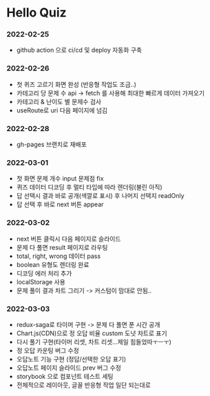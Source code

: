 # Hello Quiz

### 2022-02-25
- github action 으로 ci/cd 및 deploy 자동화 구축

### 2022-02-26
- 첫 퀴즈 고르기 화면 완성 (반응형 작업도 조금..)
- 카테고리 당 문제 수 api -> fetch 를 사용해 최대한 빠르게 데이터 가져오기
- 카테고리 & 난이도 별 문제수 검사 
- useRoute로 uri 다음 페이지에 넘김

### 2022-02-28
- gh-pages 브랜치로 재배포

### 2022-03-01
- 첫 화면 문제 개수 input 문제점 fix
- 퀴즈 데이터 디코딩 후 멀티 타입에 따라 렌더링(불린 아직)
- 답 선택시 결과 바로 공개(색깔로 표시) 후 나머지 선택지 readOnly
- 답 선택 후 바로 next 버튼 appear

### 2022-03-02
- next 버튼 클릭시 다음 페이지로 슬라이드
- 문제 다 풀면 result 페이지로 라우팅
- total, right, wrong 데이터 pass
- boolean 유형도 렌더링 완료
- 디코딩 에러 처리 추가 
- localStorage 사용
- 문제 풀이 결과 차트 그리기 -> 커스텀이 맘대로 안됨..

### 2022-03-03
- redux-saga로 타이머 구현 -> 문제 다 풀면 푼 시간 공개
- Chart.js(CDN)으로 정 오답 비율 custom 도넛 차트로 표기
- 다시 풀기 구현(타이머 리셋, 차트 리셋...제일 힘들었따ㅜㅡㅜ)
- 정 오답 카운팅 버그 수정
- 오답노트 기능 구현 (정답/선택한 오답 표기)
- 오답노트 페이지 슬라이드 prev 버그 수정
- storybook 으로 컴포넌트 테스트 세팅
- 전체적으로 레이아웃, 글꼴 반응형 작업 일단 되는대로




